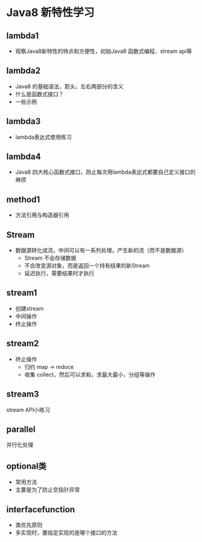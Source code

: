 # Java8 新特性学习

## lambda1 
- 观察Java8新特性的特点和方便性，初始Java8 函数式编程、stream api等

## lambda2
- Java8 的基础语法，箭头，左右两部分的含义
- 什么是函数式接口？
- 一些示例

## lambda3
- lambda表达式使用练习

## lambda4
- Java8 四大核心函数式接口，防止每次用lambda表达式都要自己定义接口的麻烦

## method1
- 方法引用与构造器引用

## Stream
- 数据源转化成流，中间可以有一系列处理，产生新的流（而不是数据源）
    - Stream 不会存储数据
    - 不会改变源对象，而是返回一个持有结果的新Stream
    - 延迟执行，需要结果时才执行
## stream1
- 创建stream
- 中间操作
- 终止操作  
   
## stream2
- 终止操作
    - 归约 map -> reduce
    - 收集 collect，然后可以求和，求最大最小，分组等操作
    
## stream3
stream API小练习

## parallel
并行化处理

## optional类
- 常用方法
- 主要是为了防止空指针异常

## interfacefunction
- 类优先原则
- 多实现时，要指定实现的是哪个接口的方法

## 
